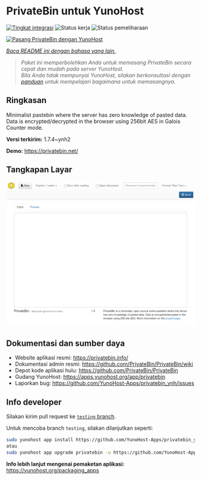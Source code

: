 <!--
N.B.: README ini dibuat secara otomatis oleh <https://github.com/YunoHost/apps/tree/master/tools/readme_generator>
Ini TIDAK boleh diedit dengan tangan.
-->

# PrivateBin untuk YunoHost

[![Tingkat integrasi](https://dash.yunohost.org/integration/privatebin.svg)](https://ci-apps.yunohost.org/ci/apps/privatebin/) ![Status kerja](https://ci-apps.yunohost.org/ci/badges/privatebin.status.svg) ![Status pemeliharaan](https://ci-apps.yunohost.org/ci/badges/privatebin.maintain.svg)

[![Pasang PrivateBin dengan YunoHost](https://install-app.yunohost.org/install-with-yunohost.svg)](https://install-app.yunohost.org/?app=privatebin)

*[Baca README ini dengan bahasa yang lain.](./ALL_README.md)*

> *Paket ini memperbolehkan Anda untuk memasang PrivateBin secara cepat dan mudah pada server YunoHost.*  
> *Bila Anda tidak mempunyai YunoHost, silakan berkonsultasi dengan [panduan](https://yunohost.org/install) untuk mempelajari bagaimana untuk memasangnya.*

## Ringkasan

Minimalist pastebin where the server has zero knowledge of pasted data. Data is encrypted/decrypted in the browser using 256bit AES in Galois Counter mode.


**Versi terkirim:** 1.7.4~ynh2

**Demo:** <https://privatebin.net/>

## Tangkapan Layar

![Tangkapan Layar pada PrivateBin](./doc/screenshots/bootstrap.png)

## Dokumentasi dan sumber daya

- Website aplikasi resmi: <https://privatebin.info/>
- Dokumentasi admin resmi: <https://github.com/PrivateBin/PrivateBin/wiki>
- Depot kode aplikasi hulu: <https://github.com/PrivateBin/PrivateBin>
- Gudang YunoHost: <https://apps.yunohost.org/app/privatebin>
- Laporkan bug: <https://github.com/YunoHost-Apps/privatebin_ynh/issues>

## Info developer

Silakan kirim pull request ke [`testing` branch](https://github.com/YunoHost-Apps/privatebin_ynh/tree/testing).

Untuk mencoba branch `testing`, silakan dilanjutkan seperti:

```bash
sudo yunohost app install https://github.com/YunoHost-Apps/privatebin_ynh/tree/testing --debug
atau
sudo yunohost app upgrade privatebin -u https://github.com/YunoHost-Apps/privatebin_ynh/tree/testing --debug
```

**Info lebih lanjut mengenai pemaketan aplikasi:** <https://yunohost.org/packaging_apps>
